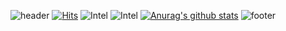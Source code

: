 
![header](https://capsule-render.vercel.app/api?type=slice&color=F8E2CF&section=header&text=Profile&fontSize=90)
[![Hits](https://hits.seeyoufarm.com/api/count/incr/badge.svg?url=https%3A%2F%2Fgithub.com%2Fywc8851&count_bg=%23499FDC&title_bg=%23555555&icon=&icon_color=%23E7E7E7&title=hits&edge_flat=false)](https://hits.seeyoufarm.com)
![Intel](https://img.shields.io/badge/Android-3DDC84?style=flat-square&logo=Android&logoColor=white)
![Intel](https://img.shields.io/badge/Python-3DDC84?style=flat-square&logo=Html5&logoColor=#E34F26)
 [![Anurag's github stats](https://github-readme-stats.vercel.app/api?username=ywc8851)](https://github.com/anuraghazra/github-readme-stats)
![footer](https://capsule-render.vercel.app/api?type=slice&color=A3DCBE&section=footer)

